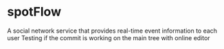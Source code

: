 # spotFlow
A social network service that provides real-time event information to each user
Testing if the commit is working on the main tree with online editor